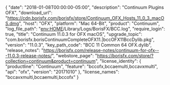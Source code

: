 {
  "date": "2018-01-08T00:00:00-05:00",
  "description": "Continuum Plugins OFX",
  "download_url": "https://cdn.borisfx.com/borisfx/store/Continuum_OFX_Hosts_11_0_3_macOS.dmg",
  "host": "OFX",
  "platform": "Mac 64-Bit",
  "product": "Continuum",
  "log_file_path": "<env:HOME>/Library/Logs/BorisFX/BCC.log",
  "require_login": true,
  "title": "Continuum 11.0.3 for OFX macOS",
  "upgrade_topic": "com.borisfx.borisContinuumCompleteOFX11.|bccOFX11BccDylib.pkg",
  "version": "11.0.3",
  "key_path_code": "BCC 11 Common 64 OFX.dylib",
  "release_notes": "https://borisfx.com/release-notes/continuum-for-ofx---11.0.3-release-notes/",
  "webstore_page": "https://borisfx.com/store/?collection=continuum&product=continuum",
  "license_identity": {
    "productline": "Continuum",
    "feature": "bccofx,bccaemulti,bccavxmulti",
    "api": "ofx",
    "version": "20171010"
  },
  "license_names": "bccavxmulti,bccaemulti,bccofx"
}
